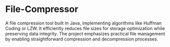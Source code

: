 # File-Compressor
A file compression tool built in Java, implementing algorithms like Huffman Coding or LZW. It efficiently reduces file sizes for storage optimization while preserving data integrity. The project emphasizes practical file management by enabling straightforward compression and decompression processes.
